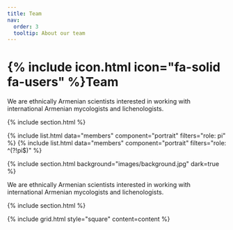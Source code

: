 ```yaml
---
title: Team
nav:
  order: 3
  tooltip: About our team
---
```


# {% include icon.html icon="fa-solid fa-users" %}Team

We are ethnically Armenian scientists interested in working with international Armenian mycologists and lichenologists.

{% include section.html %}

{% include list.html data="members" component="portrait" filters="role: pi" %}
{% include list.html data="members" component="portrait" filters="role: ^(?!pi$)" %}

{% include section.html background="images/background.jpg" dark=true %}

We are ethnically Armenian scientists interested in working with international Armenian	mycologists and	lichenologists.

{% include section.html %}

{% include grid.html style="square" content=content %}
